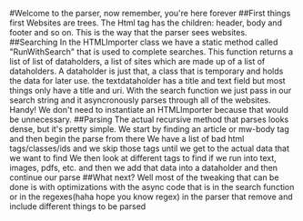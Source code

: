 ﻿#Welcome to the parser, now remember, you're here forever
##First things first
Websites are trees.
The Html tag has the children: header, body and footer and so on. This is the way that the parser sees websites.
##Searching
In the HTMLImporter class we have a static method called "RunWithSearch" that is used to complete searches.
This function returns a list of list of dataholders, a list of sites which are made up of a list of dataholders.
A dataholder is just that, a class that is temporary and holds the data for later use. the textdataholder has a title and text field
but most things only have a title and uri.
With the search function we just pass in our search string and it asyncronously parses through all of the websites. Handy!
We don't need to instantiate an HTMLImporter because that would be unnecessary.
##Parsing
The actual recursive method that parses looks dense, but it's pretty simple.
We start by finding an article or mw-body tag and then begin the parse from there
We have a list of bad html tags/classes/ids and we skip those tags until we get to the actual data that we want to find
We then look at different tags to find if we run into text, images, pdfs, etc. and then we add that data into a dataholder and then
continue our parse
##What next?
Well most of the tweaking that can be done is with optimizations with the async code that is in the search function or in the 
regexes(haha hope you know regex) in the parser that remove and include different things to be parsed